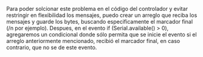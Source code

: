 Para poder solcionar este problema en el código del controlador y evitar restringir en flexibilidad los mensajes, puedo crear un arreglo que reciba los mensajes y guarde los bytes, buscando especificamente el marcador final (/n por ejemplo). Despues, en el evento if (Serial.available() > 0), agregaremos un condicional donde sólo permita que se inicie el evento si el arreglo anteriormente mencionado, recibió el marcador final, en caso contrario, que no se de este evento.